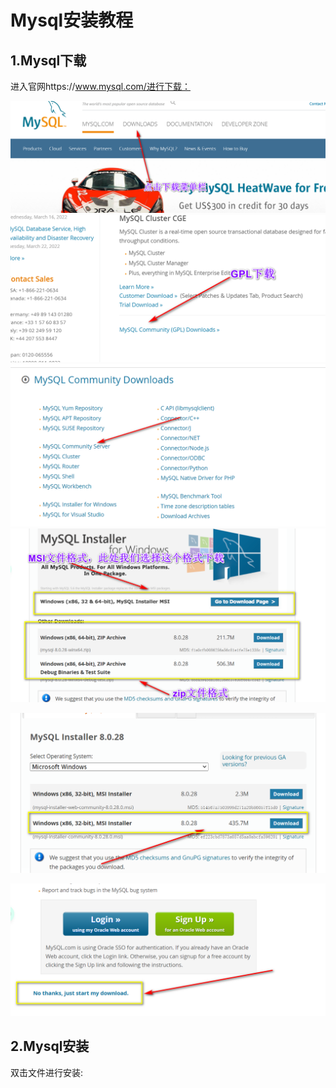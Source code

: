 # Mysql安装教程



## 1.Mysql下载

进入官网https://www.mysql.com/进行下载：

<img src="Mysql安装教程.assets/2022-03-08_152831.png" style="zoom:50%;" />

<img src="Mysql安装教程.assets/2022-03-08_152944.png" style="zoom:50%;" />

<img src="Mysql安装教程.assets/2022-03-08_153030.png" style="zoom:50%;" />

<img src="Mysql安装教程.assets/2022-03-08_153113.png" style="zoom:50%;" />

![](Mysql安装教程.assets/2022-03-08_153250.png)

<img src="Mysql安装教程.assets/2022-03-08_153332.png" style="zoom:50%;" />



## 2.Mysql安装

双击文件进行安装:

